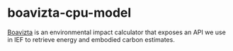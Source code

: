 # boavizta-cpu-model
[Boavizta](https://boavizta.org/) is an environmental impact calculator that exposes an API we use in IEF to retrieve energy and embodied carbon estimates.
